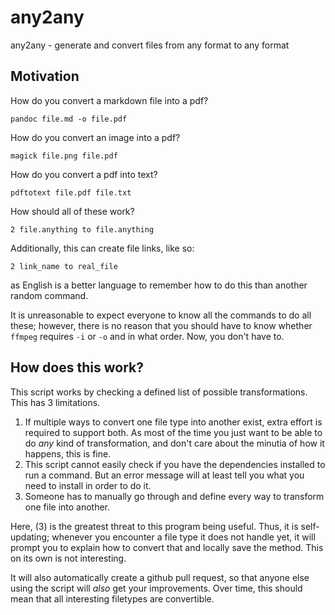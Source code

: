 # any2any
any2any - generate and convert files from any format to any format

## Motivation

How do you convert a markdown file into a pdf?

```
pandoc file.md -o file.pdf
```

How do you convert an image into a pdf?

```
magick file.png file.pdf
```

How do you convert a pdf into text?

```
pdftotext file.pdf file.txt
```

How should all of these work?

```
2 file.anything to file.anything
```

Additionally, this can create file links, like so:

```
2 link_name to real_file
```

as English is a better language to remember how to do this than another random command.

It is unreasonable to expect everyone to know all the commands to do all these; however, there is no reason that you should have to know whether `ffmpeg` requires `-i` or `-o` and in what order. Now, you don't have to.

## How does this work?

This script works by checking a defined list of possible transformations. This has 3 limitations.

1. If multiple ways to convert one file type into another exist, extra effort is required to support both. As most of the time you just want to be able to do *any* kind of transformation, and don't care about the minutia of how it happens, this is fine.
2. This script cannot easily check if you have the dependencies installed to run a command. But an error message will at least tell you what you need to install in order to do it.
3. Someone has to manually go through and define every way to transform one file into another.

Here, (3) is the greatest threat to this program being useful. Thus, it is self-updating; whenever you encounter a file type it does not handle yet, it will prompt you to explain how to convert that and locally save the method. This on its own is not interesting.

It will also automatically create a github pull request, so that anyone else using the script will *also* get your improvements. Over time, this should mean that all interesting filetypes are convertible.
